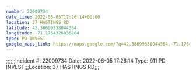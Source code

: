 ```yaml
---
number: 22009734
date_time: 2022-06-05T17:26:14+00:00
location: 37 HASTINGS RD
latitude: 42.38699338044364
longitude: -71.1764326836804
type: PD INVEST
google_maps_link: https://maps.google.com/?q=42.38699338044364,-71.1764326836804
---
```


;;;;;;Incident #: 22009734   Date: 2022-06-05 17:26:14   Type: 911 PD INVEST;;;Location: 37 HASTINGS RD;;;
